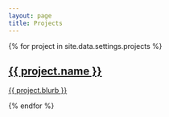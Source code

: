 ```yaml
---
layout: page
title: Projects
---
```

<section>
  <div class="project-container">
    {% for project in site.data.settings.projects %}
      <a href="{{ site.github.url }}/{{ project.file }}">
        <!--<div class="project-unit" style="background-image: url({{ site.github.url }}/assets/img/{{ project.image }})">
          <div class="project-overlay">-->
            <h2>{{ project.name }}</h2>
            <p>{{ project.blurb }}</p>
          <!--</div>
        </div>-->
      </a>
    {% endfor %}
  </div>
</section>
